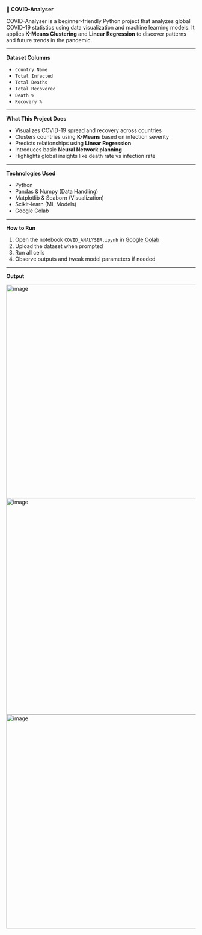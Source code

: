 **🦠 COVID-Analyser**

COVID-Analyser is a beginner-friendly Python project that analyzes global COVID-19 statistics using data visualization and machine learning models. It applies **K-Means Clustering** and **Linear Regression** to discover patterns and future trends in the pandemic.

---

**Dataset Columns**

- `Country Name`
- `Total Infected`
- `Total Deaths`
- `Total Recovered`
- `Death %`
- `Recovery %`

---

**What This Project Does**

- Visualizes COVID-19 spread and recovery across countries
- Clusters countries using **K-Means** based on infection severity
- Predicts relationships using **Linear Regression**
- Introduces basic **Neural Network planning**
- Highlights global insights like death rate vs infection rate

---

**Technologies Used**

- Python 
- Pandas & Numpy (Data Handling)
- Matplotlib & Seaborn (Visualization)
- Scikit-learn (ML Models)
- Google Colab

---

**How to Run**

1. Open the notebook `COVID_ANALYSER.ipynb` in [Google Colab](https://colab.research.google.com/)
2. Upload the dataset when prompted
3. Run all cells
4. Observe outputs and tweak model parameters if needed

---
**Output**


<img width="724" height="566" alt="image" src="https://github.com/user-attachments/assets/8cf46910-a61f-4a87-b056-bd2f0a9d6265" />

<img width="746" height="574" alt="image" src="https://github.com/user-attachments/assets/df7931af-d129-4ece-a5e6-850a618a7bc5" />


<img width="744" height="568" alt="image" src="https://github.com/user-attachments/assets/9287b66b-82a4-482f-b43e-022fc45ac4fd" />
